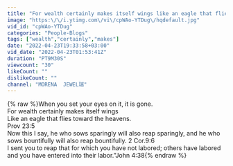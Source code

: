 ```yaml
---
title: "For wealth certainly makes itself wings like an eagle that flies toward the heavens.Prov.23:5"
image: "https:\/\/i.ytimg.com\/vi\/cpWAo-YTDug\/hqdefault.jpg"
vid_id: "cpWAo-YTDug"
categories: "People-Blogs"
tags: ["wealth","certainly","makes"]
date: "2022-04-23T19:33:58+03:00"
vid_date: "2022-04-23T01:53:41Z"
duration: "PT9M30S"
viewcount: "30"
likeCount: ""
dislikeCount: ""
channel: "MORENA  JEWEL瑞"
---
```

{% raw %}When you set your eyes on it, it is gone.<br />For wealth certainly makes itself wings<br />Like an eagle that flies toward the heavens.<br />Prov 23:5<br />Now this I say, he who sows sparingly will also reap sparingly, and he who sows bountifully will also reap bountifully. 2 Cor.9:6<br />I sent you to reap that for which you have not labored; others have labored and you have entered into their labor.”John 4:38{% endraw %}

